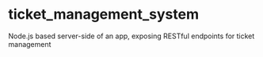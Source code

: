 # ticket_management_system
Node.js based server-side of an app, exposing RESTful endpoints for ticket management
